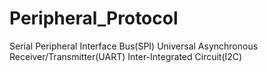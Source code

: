 # Peripheral_Protocol
Serial Peripheral Interface Bus(SPI)
Universal Asynchronous Receiver/Transmitter(UART)
Inter-Integrated Circuit(I2C)
